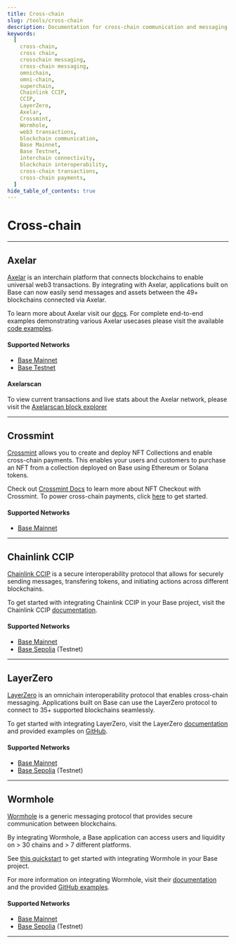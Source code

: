 ```yaml
---
title: Cross-chain
slug: /tools/cross-chain
description: Documentation for cross-chain communication and messaging on the Base network. This page covers integrating tools like LayerZero with Base for web3 transactions, cross-chain messaging, and secure blockchain communication.
keywords:
  [
    cross-chain,
    cross chain,
    crosschain messaging,
    cross-chain messaging,
    omnichain,
    omni-chain,
    superchain,
    Chainlink CCIP,
    CCIP,
    LayerZero,
    Axelar,
    Crossmint,
    Wormhole,
    web3 transactions,
    blockchain communication,
    Base Mainnet,
    Base Testnet,
    interchain connectivity,
    blockchain interoperability,
    cross-chain transactions,
    cross-chain payments,
  ]
hide_table_of_contents: true
---
```


# Cross-chain

---

## Axelar

[Axelar](https://axelar.network/) is an interchain platform that connects blockchains to enable universal web3 transactions. By integrating with Axelar, applications built on Base can now easily send messages and assets between the 49+ blockchains connected via Axelar.

To learn more about Axelar visit our [docs](https://docs.axelar.dev/). For complete end-to-end examples demonstrating various Axelar usecases please visit the available [code examples](https://github.com/axelarnetwork/axelar-examples).

#### Supported Networks

- [Base Mainnet](https://docs.axelar.dev/resources/mainnet)
- [Base Testnet](https://docs.axelar.dev/resources/testnet)

#### Axelarscan

To view current transactions and live stats about the Axelar network, please visit the [Axelarscan block explorer](https://axelarscan.io/)

---

## Crossmint

[Crossmint](https://crossmint.com/?utm_source=backlinks&utm_medium=docs&utm_campaign=base) allows you to create and deploy NFT Collections and enable cross-chain payments. This enables your users and customers to purchase an NFT from a collection deployed on Base using Ethereum or Solana tokens.

Check out [Crossmint Docs](https://docs.crossmint.com/nft-checkout/introduction/?utm_source=backlinks&utm_medium=docs&utm_campaign=base) to learn more about NFT Checkout with Crossmint. To power cross-chain payments, click [here](https://docs.crossmint.com/nft-checkout/pay-button/select-payment-options/?utm_medium=docs&utm_source=backlinks&utm_campaign=base) to get started.

#### Supported Networks

- [Base Mainnet](https://www.crossmint.com/products/nft-checkout/?utm_source=backlinks&utm_medium=docs&utm_campaign=base)

---

## Chainlink CCIP

[Chainlink CCIP](https://chain.link/cross-chain) is a secure interoperability protocol that allows for securely sending messages, transfering tokens, and initiating actions across different blockchains.

To get started with integrating Chainlink CCIP in your Base project, visit the Chainlink CCIP [documentation](https://docs.chain.link/ccip).

#### Supported Networks

- [Base Mainnet](https://docs.chain.link/ccip/supported-networks/v1_0_0/mainnet#base-mainnet)
- [Base Sepolia](https://docs.chain.link/ccip/supported-networks/v1_2_0/testnet) (Testnet)

---

## LayerZero

[LayerZero](https://layerzero.network/) is an omnichain interoperability protocol that enables cross-chain messaging. Applications built on Base can use the LayerZero protocol to connect to 35+ supported blockchains seamlessly.

To get started with integrating LayerZero, visit the LayerZero [documentation](https://layerzero.gitbook.io/docs/evm-guides/master/how-to-send-a-message) and provided examples on [GitHub](https://github.com/LayerZero-Labs/solidity-examples).

#### Supported Networks

- [Base Mainnet](https://layerzero.gitbook.io/docs/technical-reference/mainnet/supported-chain-ids)
- [Base Sepolia](https://layerzero.gitbook.io/docs/technical-reference/testnet/testnet-addresses#layerzero-endpoints-testnet) (Testnet)

---

## Wormhole

[Wormhole](https://wormhole.com/) is a generic messaging protocol that provides secure communication between blockchains.

By integrating Wormhole, a Base application can access users and liquidity on > 30 chains and > 7 different platforms.

See [this quickstart](https://docs.wormhole.com/wormhole/quick-start/tutorials/hello-wormhole) to get started with integrating Wormhole in your Base project.

For more information on integrating Wormhole, visit their [documentation](https://docs.wormhole.com/wormhole/) and the provided [GitHub examples](https://github.com/wormhole-foundation/wormhole-examples).

#### Supported Networks

- [Base Mainnet](https://docs.wormhole.com/wormhole/blockchain-environments/evm#base)
- [Base Sepolia](https://docs.wormhole.com/wormhole/blockchain-environments/evm#base) (Testnet)

---
